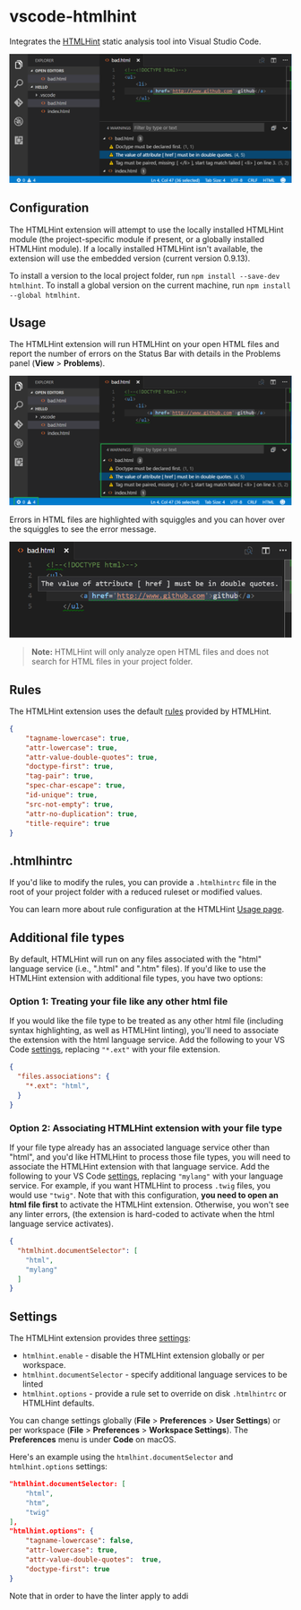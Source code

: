 # vscode-htmlhint

Integrates the [HTMLHint](https://github.com/htmlhint/HTMLHint) static analysis tool into Visual Studio Code.

![hero](https://raw.githubusercontent.com/Microsoft/vscode-htmlhint/master/htmlhint/images/hero.png)

## Configuration

The HTMLHint extension will attempt to use the locally installed HTMLHint module (the project-specific module if present, or a globally installed HTMLHint module).  If a locally installed HTMLHint isn't available, the extension will use the embedded version (current version 0.9.13).

To install a version to the local project folder, run `npm install --save-dev htmlhint`.  To install a global version on the current machine, run `npm install --global htmlhint`.

## Usage

The HTMLHint extension will run HTMLHint on your open HTML files and report the number of errors on the Status Bar with details in the Problems panel (**View** > **Problems**).

![status bar](https://raw.githubusercontent.com/Microsoft/vscode-htmlhint/master/htmlhint/images/status-bar.png)

Errors in HTML files are highlighted with squiggles and you can hover over the squiggles to see the error message.

![hover](https://raw.githubusercontent.com/Microsoft/vscode-htmlhint/master/htmlhint/images/hover.png)

>**Note:** HTMLHint will only analyze open HTML files and does not search for HTML files in your project folder.

## Rules

The HTMLHint extension uses the default [rules](https://github.com/htmlhint/HTMLHint/wiki/Usage#about-rules) provided by HTMLHint.

```json
{
    "tagname-lowercase": true,
    "attr-lowercase": true,
    "attr-value-double-quotes": true,
    "doctype-first": true,
    "tag-pair": true,
    "spec-char-escape": true,
    "id-unique": true,
    "src-not-empty": true,
    "attr-no-duplication": true,
    "title-require": true
}
```

## .htmlhintrc

If you'd like to modify the rules, you can provide a `.htmlhintrc` file in the root of your project folder with a reduced ruleset or modified values.

You can learn more about rule configuration at the HTMLHint [Usage page](https://github.com/htmlhint/HTMLHint/wiki/Usage#cli).

## Additional file types

By default, HTMLHint will run on any files associated with the "html" language service (i.e., ".html" and ".htm" files). If you'd like to use the HTMLHint extension with additional file types, you have two options:

### Option 1: Treating your file like any other html file

If you would like the file type to be treated as any other html file (including syntax highlighting, as well as HTMLHint linting), you'll need to associate the extension with the html language service.  Add the following to your VS Code [settings](https://code.visualstudio.com/docs/customization/userandworkspace), replacing `"*.ext"` with your file extension.

```json
{
  "files.associations": {
    "*.ext": "html",
  }
}
```

### Option 2:  Associating HTMLHint extension with your file type

If your file type already has an associated language service other than "html", and you'd like HTMLHint to process those file types, you will need to associate the HTMLHint extension with that language service. Add the following to your VS Code [settings](https://code.visualstudio.com/docs/customization/userandworkspace), replacing `"mylang"` with your language service.  For example, if you want HTMLHint to process `.twig` files, you would use `"twig"`. Note that with this configuration, **you need to open an html file first** to activate the HTMLHint extension. Otherwise, you won't see any linter errors, (the extension is hard-coded to activate when the html language service activates).

```json
{
  "htmlhint.documentSelector": [
    "html",
    "mylang"
  ]
}
```

## Settings

The HTMLHint extension provides three [settings](https://code.visualstudio.com/docs/customization/userandworkspace):

* `htmlhint.enable` - disable the HTMLHint extension globally or per workspace.
* `htmlhint.documentSelector` - specify additional language services to be linted
* `htmlhint.options` - provide a rule set to override on disk `.htmlhintrc` or HTMLHint defaults.

You can change settings globally (**File** > **Preferences** > **User Settings**) or per workspace (**File** > **Preferences** > **Workspace Settings**). The **Preferences** menu is under **Code** on macOS.

Here's an example using the `htmlhint.documentSelector` and `htmlhint.options` settings:

```json
"htmlhint.documentSelector: [
    "html",
    "htm",
    "twig"
],
"htmlhint.options": {
    "tagname-lowercase": false,
    "attr-lowercase": true,
    "attr-value-double-quotes":  true,
    "doctype-first": true
}
```

Note that in order to have the linter apply to addi
